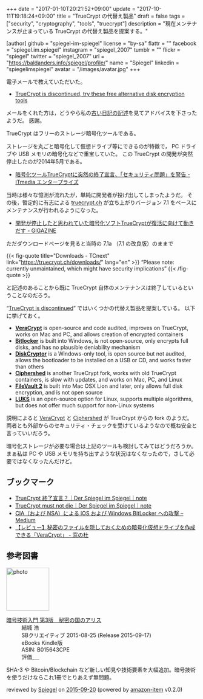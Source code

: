 +++
date = "2017-01-10T20:21:52+09:00"
update = "2017-10-11T19:18:24+09:00"
title = "TrueCrypt の代替え製品"
draft = false
tags = ["security", "cryptography", "tools", "truecrypt"]
description = "現在メンテナンスが止まっている TrueCrypt の代替え製品を提案する。"

[author]
  github = "spiegel-im-spiegel"
  license = "by-sa"
  flattr = ""
  facebook = "spiegel.im.spiegel"
  instagram = "spiegel_2007"
  tumblr = ""
  flickr = "spiegel"
  twitter = "spiegel_2007"
  url = "https://baldanders.info/spiegel/profile/"
  name = "Spiegel"
  linkedin = "spiegelimspiegel"
  avatar = "/images/avatar.jpg"
+++

電子メールで教えていただいた。

- [TrueCrypt is discontinued, try these free alternative disk encryption tools](https://www.comparitech.com/blog/information-security/truecrypt-is-discoutinued-try-these-free-alternatives/)

メールをくれた方は，どうやら私の[古い日記の記述](https://baldanders.info/spiegel/log/200506.html#d07_t2)を見てアドバイスを下さったようだ。
感謝。

TrueCrypt はフリーのストレージ暗号化ツールである。

ストレージを丸ごと暗号化して仮想ドライブ等にできるのが特徴で， PC ドライブや USB メモリの暗号化などで重宝していた。
この TrueCrypt の開発が突然停止したのが2014年5月である。

- [暗号化ツールTrueCryptに突然の終了宣言、「セキュリティ問題」を警告 - ITmedia エンタープライズ](http://www.itmedia.co.jp/enterprise/articles/1405/30/news041.html)

当時は様々な憶測が流れたが，単純に開発者が投げ出してしまったようだ。
その後，暫定的に有志による [truecrypt.ch](https://truecrypt.ch/ "TCnext - Site dedicated to the development of the next truecrypt") が立ち上がりバージョン 7.1 をベースにメンテナンスが行われるようになった。

- [開発が停止したと思われていた暗号化ソフトTrueCryptが復活に向けて動きだす - GIGAZINE](http://gigazine.net/news/20140603-truecrypt-not-die/)

ただダウンロードページを見ると当時の 7.1a （7.1 の改良版）のままで

{{< fig-quote title="Downloads - TCnext" link="https://truecrypt.ch/downloads/" lang="en" >}}
<q>Please note: currently unmaintained, which might have security implications</q>
{{< /fig-quote >}}

と記述のあることから既に TrueCrypt 自体のメンテナンスは終了しているということなのだろう。

“[TrueCrypt is discontinued]” ではいくつかの代替え製品を提案している。
以下に挙げておく。

- [**VeraCrypt**](https://veracrypt.codeplex.com/) is open-source and code audited, improves on TrueCrypt, works on Mac and PC, and allows creation of encrypted containers
- [**Bitlocker**](https://technet.microsoft.com/en-us/library/cc732774.aspx) is built into Windows, is not open-source, only encrypts full disks, and has no plausible deniability mechanism
- [**DiskCryptor**](https://diskcryptor.net/wiki/Main_Page) is a Windows-only tool, is open source but not audited, allows the bootloader to be installed on a USB or CD, and works faster than others
- [**Ciphershed**](https://www.ciphershed.org/) is another TrueCrypt fork, works with old TrueCrypt containers, is slow with updates, and works on Mac, PC, and Linux
- [**FileVault 2**](https://support.apple.com/en-us/HT204837) is built into Mac OSX Lion and later, only allows full disk encryption, and is not open source
- [**LUKS**](https://guardianproject.info/code/luks/) is an open-source option for Linux, supports multiple algorithms, but does not offer much support for non-Linux systems

説明によると [VeraCrypt] と [Ciphershed] が TrueCrypt からの fork のようだ。
両者とも外部からのセキュリティ・チェックを受けているようなので概ね安全と言っていいだろう。

暗号化ストレージが必要な場合は上記のツールも検討してみてはどうだろうか。
まぁ私は PC や USB メモリを持ち出すような状況はなくなったので，さして必要ではなくなったんだけど。

## ブックマーク

- [TrueCrypt 終了宣言？｜Der Spiegel im Spiegel｜note](https://note.mu/spiegel/n/na028940a6872)
- [TrueCrypt must not die｜Der Spiegel im Spiegel｜note](https://note.mu/spiegel/n/n655406068534)
- [CIA（および NSA）による iOS および Windows BitLocker への攻撃 – Medium](https://medium.com/@spiegel/-a58a0cae2464)
- [【レビュー】秘密のファイルを隠しておくための暗号化仮想ドライブを作成できる「VeraCrypt」 - 窓の杜](https://forest.watch.impress.co.jp/docs/review/1084645.html)

[TrueCrypt is discontinued]: https://www.comparitech.com/blog/information-security/truecrypt-is-discoutinued-try-these-free-alternatives/ "TrueCrypt is discontinued, try these free alternative disk encryption tools"
[VeraCrypt]: https://veracrypt.codeplex.com/
[Ciphershed]: https://www.ciphershed.org/ "CipherShed | Secure Encryption Software"

## 参考図書

<div class="hreview">
  <div class="photo"><a class="item url" href="https://www.amazon.co.jp/%E6%9A%97%E5%8F%B7%E6%8A%80%E8%A1%93%E5%85%A5%E9%96%80-%E7%AC%AC3%E7%89%88-%E7%A7%98%E5%AF%86%E3%81%AE%E5%9B%BD%E3%81%AE%E3%82%A2%E3%83%AA%E3%82%B9-%E7%B5%90%E5%9F%8E-%E6%B5%A9-ebook/dp/B015643CPE?SubscriptionId=AKIAJYVUJ3DMTLAECTHA&tag=baldandersinf-22&linkCode=xm2&camp=2025&creative=165953&creativeASIN=B015643CPE"><img src="https://images-fe.ssl-images-amazon.com/images/I/51t6yHHVwEL._SL160_.jpg" width="113" alt="photo"></a></div>
  <dl class="fn">
    <dt><a href="https://www.amazon.co.jp/%E6%9A%97%E5%8F%B7%E6%8A%80%E8%A1%93%E5%85%A5%E9%96%80-%E7%AC%AC3%E7%89%88-%E7%A7%98%E5%AF%86%E3%81%AE%E5%9B%BD%E3%81%AE%E3%82%A2%E3%83%AA%E3%82%B9-%E7%B5%90%E5%9F%8E-%E6%B5%A9-ebook/dp/B015643CPE?SubscriptionId=AKIAJYVUJ3DMTLAECTHA&tag=baldandersinf-22&linkCode=xm2&camp=2025&creative=165953&creativeASIN=B015643CPE">暗号技術入門 第3版　秘密の国のアリス</a></dt>
	<dd>結城 浩</dd>
    <dd>SBクリエイティブ 2015-08-25 (Release 2015-09-17)</dd>
    <dd>eBooks Kindle版</dd>
    <dd>ASIN: B015643CPE</dd>
    <dd>評価<abbr class="rating fa-sm" title="5">&nbsp;<i class="fas fa-star"></i>&nbsp;<i class="fas fa-star"></i>&nbsp;<i class="fas fa-star"></i>&nbsp;<i class="fas fa-star"></i>&nbsp;<i class="fas fa-star"></i></abbr></dd>
  </dl>
  <p class="description">SHA-3 や Bitcoin/Blockchain など新しい知見や技術要素を大幅追加。暗号技術を使うだけならこれ1冊でとりあえず無問題。</p>
  <p class="powered-by" >reviewed by <a href='#maker' class='reviewer'>Spiegel</a> on <abbr class="dtreviewed" title="2015-09-20">2015-09-20</abbr> (powered by <a href="https://github.com/spiegel-im-spiegel/amazon-item" >amazon-item</a> v0.2.0)</p>
</div>
